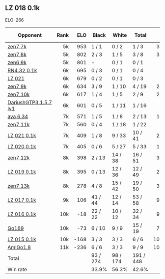 ## LZ 018 0.1k ##

ELO: 266

Opponent | Rank | ELO | Black | White | Total | Win rate
---------|-----:|----:|-------|-------|-------|-------:
[zen7 7k](zen7%207k.md) | 5k | 953 | 1 / 1 | 0 / 2 | 1 / 3 | 33.3%
[zen7 8k](zen7%208k.md) | 5k | 802 | 2 / 3 | 1 / 5 | 3 / 8 | 37.5%
[zen6 9k](zen6%209k.md) | 5k | 801 | - | 0 / 1 | 0 / 1 | 0.0%
[RN4.32 0.1k](RN4.32%200.1k.md) | 6k | 695 | 0 / 3 | 0 / 1 | 0 / 4 | 0.0%
[LZ 021](LZ%20021.md) | 6k | 679 | 0 / 2 | 0 / 1 | 0 / 3 | 0.0%
[zen7 9k](zen7%209k.md) | 6k | 634 | 3 / 9 | 1 / 10 | 4 / 19 | 21.1%
[zen7 10k](zen7%2010k.md) | 6k | 617 | 1 / 4 | 1 / 5 | 2 / 9 | 22.2%
[DariushGTP3.1.5.7 lv1](DariushGTP3.1.5.7%20lv1.md) | 6k | 601 | 0 / 5 | 1 / 11 | 1 / 16 | 6.3%
[aya 6.34](aya%206.34.md) | 7k | 571 | 1 / 5 | 1 / 8 | 2 / 13 | 15.4%
[zen7 11k](zen7%2011k.md) | 7k | 560 | 0 / 4 | 1 / 18 | 1 / 22 | 4.5%
[LZ 021 0.1k](LZ%20021%200.1k.md) | 7k | 409 | 1 / 8 | 9 / 33 | 10 / 41 | 24.4%
[LZ 020 0.1k](LZ%20020%200.1k.md) | 7k | 405 | 0 / 6 | 5 / 27 | 5 / 33 | 15.2%
[zen7 12k](zen7%2012k.md) | 8k | 398 | 2 / 13 | 14 / 38 | 16 / 51 | 31.4%
[LZ 019 0.1k](LZ%20019%200.1k.md) | 8k | 395 | 0 / 13 | 12 / 36 | 12 / 49 | 24.5%
[zen7 13k](zen7%2013k.md) | 8k | 278 | 4 / 8 | 15 / 42 | 19 / 50 | 38.0%
[LZ 017 0.1k](LZ%20017%200.1k.md) | 9k | 106 | 41 / 44 | 12 / 14 | 53 / 58 | 91.4%
[LZ 016 0.1k](LZ%20016%200.1k.md) | 10k | -18 | 22 / 22 | 10 / 12 | 32 / 34 | 94.1%
[Go169](Go169.md) | 10k | -73 | 6 / 10 | 9 / 9 | 15 / 19 | 78.9%
[LZ 015 0.1k](LZ%20015%200.1k.md) | 10k | -168 | 3 / 3 | 3 / 3 | 6 / 6 | 100.0%
[AmiGo1.8](AmiGo1.8.md) | 11k | -236 | 6 / 6 | 3 / 3 | 9 / 9 | 100.0%
Total | | | 93 / 274 | 98 / 174 | 191 / 448 | 
Win rate| | | 33.9% | 56.3% | 42.6% | 
